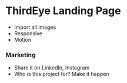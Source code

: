 # ThirdEye Landing Page

- Import all images
- Responsive
- Motion

### Marketing

- Share it on LinkedIn, Instagram
- Who is this project for? Make it happen